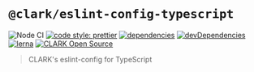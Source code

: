 # `@clark/eslint-config-typescript`

![Node CI](https://github.com/ClarkSource/eslint-config/workflows/Node%20CI/badge.svg)
[![code style: prettier](https://img.shields.io/badge/code_style-prettier-ff69b4.svg)](https://github.com/prettier/prettier)
[![dependencies](https://david-dm.org/ClarkSource/eslint-config/status.svg?path=packages/eslint-config-typescript)](https://david-dm.org/ClarkSource/eslint-config?path=packages/eslint-config-typescript)
[![devDependencies](https://david-dm.org/ClarkSource/eslint-config/dev-status.svg?path=packages/eslint-config-typescript)](https://david-dm.org/ClarkSource/eslint-config?path=packages/eslint-config-typescript&type=dev)
[![lerna](https://img.shields.io/badge/maintained%20with-lerna-cc00ff.svg)](https://lernajs.io/)
[![CLARK Open Source](https://img.shields.io/badge/CLARK-Open%20Source-%232B6CDE.svg)](https://www.clark.de/de/jobs)

> CLARK's eslint-config for TypeScript
